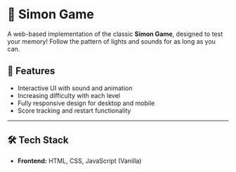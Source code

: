 # 🧠 Simon Game

A web-based implementation of the classic **Simon Game**, designed to test your memory! Follow the pattern of lights and sounds for as long as you can.

## 📌 Features

- Interactive UI with sound and animation
- Increasing difficulty with each level
- Fully responsive design for desktop and mobile
- Score tracking and restart functionality

---

## 🛠️ Tech Stack

- **Frontend:** HTML, CSS, JavaScript (Vanilla)
